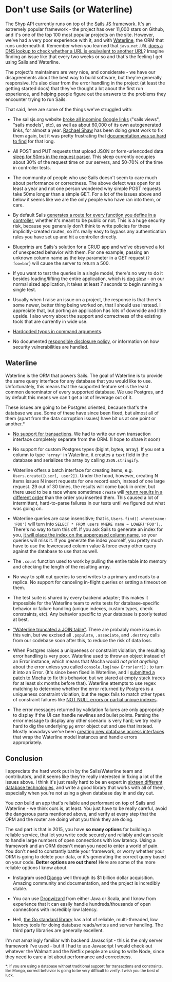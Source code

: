 # Don't use Sails (or Waterline)

The Shyp API currently runs on top of the [Sails JS framework][sails]. It's
an extremely popular framework - the project has over 11,000 stars on Github,
and it's one of the top 100 most popular projects on the site. However, we've
had a very poor experience with it, and with [Waterline][waterline], the ORM
that runs underneath it. Remember when you learned that `java.net.URL` [does a
DNS lookup to check whether a URL is equivalent to another URL][dns]? Imagine
finding an issue like that every two weeks or so and that's the feeling I get
using Sails and Waterline.

[sails]: https://sailsjs.org
[dns]: http://michaelscharf.blogspot.com/2006/11/javaneturlequals-and-hashcode-make.html
[waterline]: https://github.com/balderdashy/waterline

The project's maintainers are very nice, and considerate - we have our
disagreements about the best way to build software, but they're generally
responsive. It's also clear from the error handling in the project (at least
the getting started docs) that they've thought a lot about the first run
experience, and helping people figure out the answers to the problems they
encounter trying to run Sails.

That said, here are some of the things we've struggled with:

- The sailsjs.org website [broke all incoming Google links][google] ("sails
views", "sails models", etc), as well as about 60,000 of its own autogenerated
links, for almost a year. [Rachael Shaw][rachael] has been doing great work to
fix them again, but it was pretty frustrating that [documentation was so hard
to find][read] for that long.

- All POST and PUT requests that upload JSON or form-urlencoded data [sleep for
50ms in the request parser][sleep]. This sleep currently occupies about 30% of
the request time on our servers, and 50-70% of the time in controller tests.

- The community of people who use Sails doesn't seem to care much about
performance or correctness. The above defect was open for at least a year and
not one person wondered why simple POST requests take 50ms longer than a simple
GET. For a lot of the issues above and below it seems like we are the only
people who have ran into them, or care.

- By default Sails [generates a route for every function you define in a
controller][route], whether it's meant to be public or not. This is a huge
security risk, because you generally don't think to write policies for these
implicitly-created routes, so it's really easy to bypass any authentication
rules you have set up and hit a controller directly.

[route]: https://github.com/balderdashy/www.sailsjs.org/blob/688e909d156d0dc8aec071ce1a0c42cc33d3c016/config/blueprints.js#L30

- Blueprints are Sails's solution for a CRUD app and we've observed a lot of
unexpected behavior with them. For one example, passing an unknown column name
as the key parameter in a GET request (`?foo=bar`) will cause the server to
return a 500.

- If you want to test the queries in a single model, there's no way to do it
besides loading/lifting the entire application, which is [dog slow][dog-slow] -
on our normal sized application, it takes at least 7 seconds to begin running a
single test.

- Usually when I raise an issue on a project, the response is that there's some
newer, better thing being worked on, that I should use instead. I appreciate
that, but porting an application has lots of downside and little upside. I
also worry about the support and correctness of the existing tools that are
currently in wide use.

- [Hardcoded typos in command arguments][typos].

- No documented [responsible disclosure policy][policy], or information on how
security vulnerabilities are handled.

[policy]: https://github.com/balderdashy/sails/issues/2830
[typos]: https://github.com/balderdashy/sails/blob/master/bin/sails.js#L99

## Waterline

Waterline is the ORM that powers Sails. The goal of Waterline is to provide
the same query interface for any database that you would like to use.
Unfortunately, this means that the supported feature set is the least common
denominator of every supported database. We use Postgres, and by default this
means we can't get a lot of leverage out of it.

These issues are going to be Postgres oriented, because that's the database we
use. Some of these have since been fixed, but almost all of them (apart from
the data corruption issues) have bit us at one point or another.\*

- [No support for transactions][transactions]. We had to write our own
transaction interface completely separate from the ORM. (I hope to share it
soon)

- No support for custom Postgres types (bigint, bytea, array). If you set
a column to type `'array'` in Waterline, it creates a `text` field in the
database and serializes the array by calling `JSON.stringify`.

- Waterline offers a batch interface for creating items, e.g.
`Users.create([user1, user2])`. Under the hood, however, creating N items
issues N insert requests for one record each, instead of one large request. 29
out of 30 times, the results will come back in order, but there used to be a
race where sometimes `create` will [return results in a different order][order]
than the order you inserted them. This caused a lot of intermittent,
hard-to-parse failures in our tests until we figured out what was going on.

- Waterline queries are case insensitive; that is, `Users.find().where(name:
'FOO')` will turn into `SELECT * FROM users WHERE name = LOWER('FOO');`.
There's no way to turn this off. If you ask Sails to generate an index for you,
[it will place the index on the uppercased column name][index], so your queries
will miss it. If you generate the index yourself, you pretty much have to use
the lowercased column value & force every other query against the database to
use that as well.

- The `.count` function used to work by pulling the entire table into memory
and checking the length of the resulting array.

- No way to split out queries to send writes to a primary and reads to a
replica. No support for canceling in-flight queries or setting a timeout on
them.

- The test suite is shared by every backend adapter; this makes it impossible
for the Waterline team to write tests for database-specific behavior or failure
handling (unique indexes, custom types, check constraints, etc). Any behavior
specific to your database is poorly tested at best.

- ["Waterline truncated a JOIN table"][join-table]. There are probably more
issues in this vein, but we excised all `.populate`, `.associate`, and
`.destroy` calls from our codebase soon after this, to reduce the risk of data
loss.

- When Postgres raises a uniqueness or constraint violation, the resulting
error handling is very poor. Waterline used to throw an object instead of
an Error instance, which means that Mocha *would not print anything* about
the error unless you called `console.log(new Error(err));` to turn it into
an Error. (It's since been fixed in Waterline, and I [submitted a patch to
Mocha][mocha] to fix this behavior, but we stared at empty stack traces for
at least six months before that). Waterline attempts to use regex matching to
determine whether the error returned by Postgres is a uniqueness constraint
violation, but the regex fails to match other types of constraint failures like
[NOT NULL errors or partial unique indexes][check].

- The error messages returned by validation failures are only appropriate to
display if the UI can handle newlines and bullet points. Parsing the error
message to display any other scenario is very hard; we try really hard to dig
the underlying `pg` error object out and use that instead. Mostly nowadays
we've been [creating new database access interfaces][new-interfaces] that wrap
the Waterline model instances and handle errors appropriately.

## Conclusion

I appreciate the hard work put in by the Sails/Waterline team and contributors,
and it seems like they're really interested in fixing a lot of the issues
above. I think it's just really hard to be an expert in [sixteen different
database technologies][techs], and write a good library that works with all of
them, especially when you're not using a given database day in and day out.

[techs]: https://github.com/balderdashy/waterline#community-adapters

You *can* build an app that's reliable and performant on top of Sails and
Waterline - we think ours is, at least. You just have to be really careful,
avoid the dangerous parts mentioned above, and verify at every step that the
ORM and the router are doing what you think they are doing.

The sad part is that in 2015, you have **so many options** for building a
reliable service, that let you write code securely and reliably and can scale
to handle large numbers of open connections with low latency. Using a framework
and an ORM doesn't mean you need to enter a world of pain. You don't need to
constantly battle your framework, or worry whether your ORM is going to delete
your data, or it's generating the correct query based on your code. **Better
options are out there!** Here are some of the more reliable options I know
about.

- Instagram used [Django][django] well through its $1 billion dollar
acquisition. Amazing community and documentation, and the project is incredibly
stable.

- You can use [Dropwizard][dropwizard] from either Java or Scala, and I
know from experience that it can easily handle hundreds/thousands of open
connections with incredibly low latency.

- Hell, [the Go standard library][go] has a lot of reliable, multi-threaded,
low latency tools for doing database reads/writes and server handling. The
third party libraries are generally excellent.

I'm not amazingly familiar with backend Javascript - this is the only
server framework I've used - but if I had to use Javascript I would check out
whatever the Walmart and the Netflix people are using to write Node, since they
need to care a lot about performance and correctness.

<sub>\*: If you are using a database without traditional support for
transactions and constraints, like Mongo, correct behavior is going to be very
difficult to verify. I wish you the best of luck. </sub>

[index]: https://github.com/balderdashy/sails-postgresql/issues/142
[google]: https://github.com/balderdashy/sails/issues/2594
[rachael]: https://github.com/rachaelshaw
[read]: https://www.youtube.com/watch?v=sQP_hUNCrcE&index=2&list=PLkQw3GZ0bq1JvhaLqfBqRFuaY108QmJDK
[dog-slow]: https://kev.inburke.com/kevin/node-require-is-dog-slow/
[hard-coded]: https://github.com/balderdashy/sails/issues/2505
[sleep]: https://github.com/balderdashy/sails/issues/3205
[order]: https://github.com/balderdashy/sails-postgresql/issues/128
[percent]: https://github.com/balderdashy/waterline/issues/899
[join-table]: https://github.com/balderdashy/waterline/issues/812
[mocha]: https://github.com/mochajs/mocha/pull/1848
[new-interfaces]: https://gist.github.com/kevinburkeshyp/54cdb9c78cecf9616418
[check]: https://github.com/balderdashy/sails-postgresql/issues/186
[transactions]: https://github.com/balderdashy/waterline/blob/master/lib/waterline/model/lib/defaultMethods/save.js#L47
[django]: http://instagram-engineering.tumblr.com/post/13649370142/what-powers-instagram-hundreds-of-instances
[dropwizard]: http://www.dropwizard.io/
[go]: https://golang.org/pkg/net/http/
